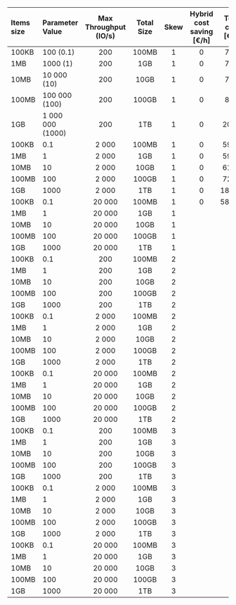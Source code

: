 | Items size | Parameter Value    | Max Throughput (IO/s) | Total Size | Skew | Hybrid cost saving [€/h] | Total cost [€/h] |
|:-----------|:-------------------|:---------------------:|:----------:|:----:|:------------------------:|:----------------:|
| 100KB      | 100    (0.1)       |          200          |   100MB    |  1   |            0             |       7.64       |
| 1MB        | 1000     (1)       |          200          |    1GB     |  1   |            0             |       7.65       |
| 10MB       | 10 000    (10)     |          200          |    10GB    |  1   |            0             |       7.77       |
| 100MB      | 100 000    (100)   |          200          |   100GB    |  1   |            0             |       8.92       |
| 1GB        | 1 000 000   (1000) |          200          |    1TB     |  1   |            0             |      20.47       |
| 100KB      | 0.1                |         2 000         |   100MB    |  1   |            0             |      59.85       |
| 1MB        | 1                  |         2 000         |    1GB     |  1   |            0             |      59.97       |
| 10MB       | 10                 |         2 000         |    10GB    |  1   |            0             |      61.12       |
| 100MB      | 100                |         2 000         |   100GB    |  1   |            0             |      72.67       |
| 1GB        | 1000               |         2 000         |    1TB     |  1   |            0             |      188.17      |
| 100KB      | 0.1                |        20 000         |   100MB    |  1   |            0             |      582.87      |
| 1MB        | 1                  |        20 000         |    1GB     |  1   |                          |                  |
| 10MB       | 10                 |        20 000         |    10GB    |  1   |                          |                  |
| 100MB      | 100                |        20 000         |   100GB    |  1   |                          |                  |
| 1GB        | 1000               |        20 000         |    1TB     |  1   |                          |                  |
| 100KB      | 0.1                |          200          |   100MB    |  2   |                          |                  |
| 1MB        | 1                  |          200          |    1GB     |  2   |                          |                  |
| 10MB       | 10                 |          200          |    10GB    |  2   |                          |                  |
| 100MB      | 100                |          200          |   100GB    |  2   |                          |                  |
| 1GB        | 1000               |          200          |    1TB     |  2   |                          |                  |
| 100KB      | 0.1                |         2 000         |   100MB    |  2   |                          |                  |
| 1MB        | 1                  |         2 000         |    1GB     |  2   |                          |                  |
| 10MB       | 10                 |         2 000         |    10GB    |  2   |                          |                  |
| 100MB      | 100                |         2 000         |   100GB    |  2   |                          |                  |
| 1GB        | 1000               |         2 000         |    1TB     |  2   |                          |                  |
| 100KB      | 0.1                |        20 000         |   100MB    |  2   |                          |                  |
| 1MB        | 1                  |        20 000         |    1GB     |  2   |                          |                  |
| 10MB       | 10                 |        20 000         |    10GB    |  2   |                          |                  |
| 100MB      | 100                |        20 000         |   100GB    |  2   |                          |                  |
| 1GB        | 1000               |        20 000         |    1TB     |  2   |                          |                  |
| 100KB      | 0.1                |          200          |   100MB    |  3   |                          |                  |
| 1MB        | 1                  |          200          |    1GB     |  3   |                          |                  |
| 10MB       | 10                 |          200          |    10GB    |  3   |                          |                  |
| 100MB      | 100                |          200          |   100GB    |  3   |                          |                  |
| 1GB        | 1000               |          200          |    1TB     |  3   |                          |                  |
| 100KB      | 0.1                |         2 000         |   100MB    |  3   |                          |                  |
| 1MB        | 1                  |         2 000         |    1GB     |  3   |                          |                  |
| 10MB       | 10                 |         2 000         |    10GB    |  3   |                          |                  |
| 100MB      | 100                |         2 000         |   100GB    |  3   |                          |                  |
| 1GB        | 1000               |         2 000         |    1TB     |  3   |                          |                  |
| 100KB      | 0.1                |        20 000         |   100MB    |  3   |                          |                  |
| 1MB        | 1                  |        20 000         |    1GB     |  3   |                          |                  |
| 10MB       | 10                 |        20 000         |    10GB    |  3   |                          |                  |
| 100MB      | 100                |        20 000         |   100GB    |  3   |                          |                  |
| 1GB        | 1000               |        20 000         |    1TB     |  3   |                          |                  |